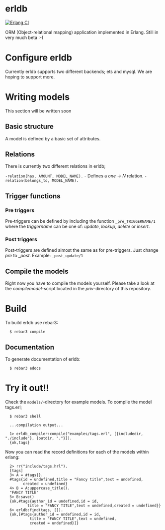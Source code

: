 # erldb

[![Erlang CI](https://github.com/erldb/erldb/workflows/Erlang%20CI/badge.svg?branch=master)](https://github.com/erldb/erldb/actions)

ORM (Object-relational mapping) application implemented in Erlang. Still in very much beta :-)

# Configure erldb

Currently erldb supports two different backends; ets and mysql. We are hoping to support more.

# Writing models
This section will be written soon

## Basic structure
A model is defined by a basic set of attributes.



## Relations

There is currently two different relations in erldb;

`-relation(has, AMOUNT, MODEL_NAME).` - Defines a *one -> N* relation.
`-relation(belongs_to, MODEL_NAME).`

## Trigger functions


### Pre triggers

Pre-triggers can be defined by including the function `_pre_TRIGGERNAME/1` where the *triggername* can be one of: *update*, *lookup*, *delete* or *insert*.

### Post triggers

Post-triggers are defined almost the same as for pre-triggers. Just change *_pre_* to *_post*. Example: `_post_update/1`

## Compile the models

Right now you have to compile the models yourself. Please take a look at the *compilemodel*-script located in the *priv*-directory of this repository.

# Build
To build erldb use rebar3:

```
  $ rebar3 compile
```

## Documentation
To generate documentation of erldb:

```
  $ rebar3 edocs
```

# Try it out!!

Check the ``models/``-directory for example models. To compile the model tags.erl;
```
  $ rebar3 shell

  ...compilation output...

  1> erldb_compiler:compile("examples/tags.erl", [{includedir, "./include"}, {outdir, "."}]).
  {ok,tags}
```

Now you can read the record definitions for each of the models within erlang:
```
  2> rr("include/tags.hrl").
  [tags]
  3> A = #tags{}.
  #tags{id = undefined,title = "Fancy title",text = undefined,
        created = undefined}
  4> B = A:uppercase_title().
  "FANCY TITLE"
  5> B:save()
  {ok,#tags{author_id = undefined,id = id,
          title = "FANCY TITLE",text = undefined,created = undefined}}
  6> erldb:find(tags, []).
  {ok,[#tags{author_id = undefined,id = id,
           title = "FANCY TITLE",text = undefined,
           created = undefined}]}
```
